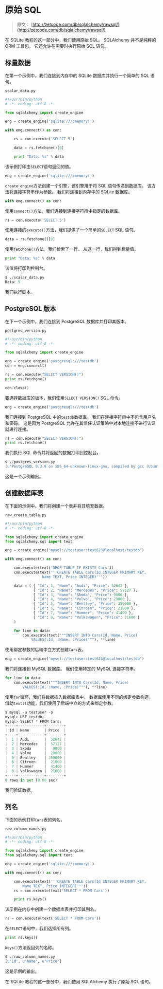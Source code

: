 # 原始 SQL

> 原文： [http://zetcode.com/db/sqlalchemy/rawsql/](http://zetcode.com/db/sqlalchemy/rawsql/)

在 SQLite 教程的这一部分中，我们使用原始 SQL。 SQLAlchemy 并不是纯粹的 ORM 工具包。 它还允许在需要时执行原始 SQL 语句。

## 标量数据

在第一个示例中，我们连接到内存中的 SQLite 数据库并执行一个简单的 SQL 语句。

`scalar_data.py`

```py
#!/usr/bin/python
# -*- coding: utf-8 -*-

from sqlalchemy import create_engine

eng = create_engine('sqlite:///:memory:')

with eng.connect() as con:

    rs = con.execute('SELECT 5')

    data = rs.fetchone()[0]

    print "Data: %s" % data  

```

该示例打印由`SELECT`语句返回的值。

```py
eng = create_engine('sqlite:///:memory:')

```

`create_engine`方法创建一个引擎，该引擎用于将 SQL 语句传递到数据库。 该方法将连接字符串作为参数。 我们将连接到内存中的 SQLite 数据库。

```py
with eng.connect() as con:

```

使用`connect()`方法，我们连接到连接字符串中指定的数据库。

```py
rs = con.execute('SELECT 5')

```

使用连接的`execute()`方法，我们提供了一个简单的`SELECT` SQL 语句。

```py
data = rs.fetchone()[0]

```

使用`fetchone()`方法，我们检索了一行。 从这一行，我们得到标量值。

```py
print "Data: %s" % data 

```

该值将打印到控制台。

```py
$ ./scalar_data.py 
Data: 5

```

我们执行脚本。

## PostgreSQL 版本

在下一个示例中，我们连接到 PostgreSQL 数据库并打印其版本。

`postgres_version.py`

```py
#!/usr/bin/python
# -*- coding: utf-8 -*-

from sqlalchemy import create_engine

eng = create_engine('postgresql:///testdb')
con = eng.connect()

rs = con.execute("SELECT VERSION()")
print rs.fetchone()

con.close()

```

要选择数据库的版本，我们使用`SELECT VERSION()` SQL 命令。

```py
eng = create_engine('postgresql:///testdb')

```

我们连接到 PostgreSQL 中的`testdb`数据库。 我们在连接字符串中不包含用户名和密码。 这是因为 PostgreSQL 允许在其信任认证策略中对本地连接不进行认证就进行连接。

```py
rs = con.execute("SELECT VERSION()")
print rs.fetchone()

```

我们执行 SQL 命令并将返回的数据打印到控制台。

```py
$ ./postgres_version.py 
(u'PostgreSQL 9.3.9 on x86_64-unknown-linux-gnu, compiled by gcc (Ubuntu 4.8.4-2ubuntu1~14.04) 4.8.4, 64-bit',)

```

这是一个示例输出。

## 创建数据库表

在下面的示例中，我们将创建一个表并将其填充数据。

`raw_create_table.py`

```py
#!/usr/bin/python
# -*- coding: utf-8 -*-

from sqlalchemy import create_engine
from sqlalchemy.sql import text

eng = create_engine("mysql://testuser:test623@localhost/testdb")

with eng.connect() as con:

    con.execute(text('DROP TABLE IF EXISTS Cars'))
    con.execute(text('''CREATE TABLE Cars(Id INTEGER PRIMARY KEY, 
                 Name TEXT, Price INTEGER)'''))

    data = ( { "Id": 1, "Name": "Audi", "Price": 52642 },
             { "Id": 2, "Name": "Mercedes", "Price": 57127 },
             { "Id": 3, "Name": "Skoda", "Price": 9000 },
             { "Id": 4, "Name": "Volvo", "Price": 29000 },
             { "Id": 5, "Name": "Bentley", "Price": 350000 },
             { "Id": 6, "Name": "Citroen", "Price": 21000 },
             { "Id": 7, "Name": "Hummer", "Price": 41400 },
             { "Id": 8, "Name": "Volkswagen", "Price": 21600 }
    )

    for line in data:
        con.execute(text("""INSERT INTO Cars(Id, Name, Price) 
            VALUES(:Id, :Name, :Price)"""), **line)

```

使用绑定参数的后端中立方式创建`Cars`表。

```py
eng = create_engine("mysql://testuser:test623@localhost/testdb")

```

我们将连接到 MySQL 数据库。 我们使用特定的 MySQL 连接字符串。

```py
for line in data:
    con.execute(text("""INSERT INTO Cars(Id, Name, Price) 
        VALUES(:Id, :Name, :Price)"""), **line)

```

使用`for`循环，我们将数据插入数据库表中。 数据库使用不同的绑定参数构造。 借助`text()`功能，我们使用了后端中立的方式来绑定参数。

```py
$ mysql -u testuser -p
mysql> USE testdb;
mysql> SELECT * FROM Cars;
+----+------------+--------+
| Id | Name       | Price  |
+----+------------+--------+
|  1 | Audi       |  52642 |
|  2 | Mercedes   |  57127 |
|  3 | Skoda      |   9000 |
|  4 | Volvo      |  29000 |
|  5 | Bentley    | 350000 |
|  6 | Citroen    |  21000 |
|  7 | Hummer     |  41400 |
|  8 | Volkswagen |  21600 |
+----+------------+--------+
8 rows in set (0.00 sec)

```

我们验证数据。

## 列名

下面的示例打印`Cars`表的列名。

`raw_column_names.py`

```py
#!/usr/bin/python
# -*- coding: utf-8 -*-

from sqlalchemy import create_engine
from sqlalchemy.sql import text

eng = create_engine('sqlite:///:memory:')

with eng.connect() as con:

    con.execute(text('''CREATE TABLE Cars(Id INTEGER PRIMARY KEY,
        Name TEXT, Price INTEGER)'''))
    rs = con.execute(text('SELECT * FROM Cars'))

    print rs.keys()

```

该示例在内存中创建一个数据库表并打印其列名。

```py
rs = con.execute(text('SELECT * FROM Cars'))

```

在`SELECT`语句中，我们选择所有列。

```py
print rs.keys()

```

`keys()`方法返回列的名称。

```py
$ ./raw_column_names.py 
[u'Id', u'Name', u'Price']

```

这是示例的输出。

在 SQLite 教程的这一部分中，我们使用 SQLAlchemy 执行了原始 SQL 语句。